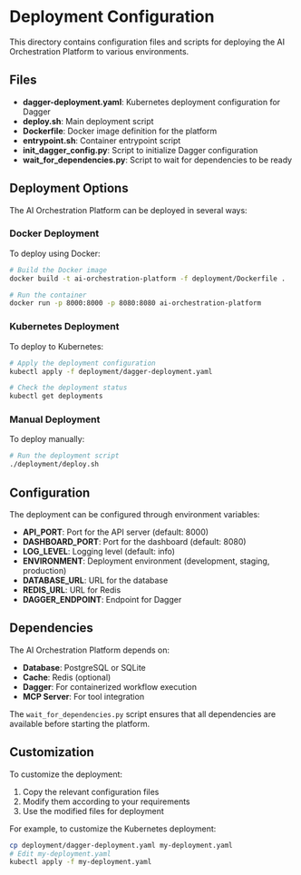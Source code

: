 # Deployment Configuration

This directory contains configuration files and scripts for deploying the AI Orchestration Platform to various environments.

## Files

- **dagger-deployment.yaml**: Kubernetes deployment configuration for Dagger
- **deploy.sh**: Main deployment script
- **Dockerfile**: Docker image definition for the platform
- **entrypoint.sh**: Container entrypoint script
- **init_dagger_config.py**: Script to initialize Dagger configuration
- **wait_for_dependencies.py**: Script to wait for dependencies to be ready

## Deployment Options

The AI Orchestration Platform can be deployed in several ways:

### Docker Deployment

To deploy using Docker:

```bash
# Build the Docker image
docker build -t ai-orchestration-platform -f deployment/Dockerfile .

# Run the container
docker run -p 8000:8000 -p 8080:8080 ai-orchestration-platform
```

### Kubernetes Deployment

To deploy to Kubernetes:

```bash
# Apply the deployment configuration
kubectl apply -f deployment/dagger-deployment.yaml

# Check the deployment status
kubectl get deployments
```

### Manual Deployment

To deploy manually:

```bash
# Run the deployment script
./deployment/deploy.sh
```

## Configuration

The deployment can be configured through environment variables:

- **API_PORT**: Port for the API server (default: 8000)
- **DASHBOARD_PORT**: Port for the dashboard (default: 8080)
- **LOG_LEVEL**: Logging level (default: info)
- **ENVIRONMENT**: Deployment environment (development, staging, production)
- **DATABASE_URL**: URL for the database
- **REDIS_URL**: URL for Redis
- **DAGGER_ENDPOINT**: Endpoint for Dagger

## Dependencies

The AI Orchestration Platform depends on:

- **Database**: PostgreSQL or SQLite
- **Cache**: Redis (optional)
- **Dagger**: For containerized workflow execution
- **MCP Server**: For tool integration

The `wait_for_dependencies.py` script ensures that all dependencies are available before starting the platform.

## Customization

To customize the deployment:

1. Copy the relevant configuration files
2. Modify them according to your requirements
3. Use the modified files for deployment

For example, to customize the Kubernetes deployment:

```bash
cp deployment/dagger-deployment.yaml my-deployment.yaml
# Edit my-deployment.yaml
kubectl apply -f my-deployment.yaml
